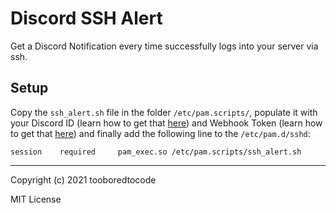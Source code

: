 # Discord SSH Alert

Get a Discord Notification every time successfully logs into your server via ssh.

## Setup

Copy the `ssh_alert.sh` file in the folder `/etc/pam.scripts/`, populate it with your Discord ID (learn how to get that [here](https://support.discord.com/hc/en-us/articles/206346498-Where-can-I-find-my-User-Server-Message-ID-)) and Webhook Token (learn how to get that [here](https://support.discord.com/hc/en-us/articles/228383668-Intro-to-Webhooks)) and finally add the following line to the `/etc/pam.d/sshd`:

```
session    required     pam_exec.so /etc/pam.scripts/ssh_alert.sh
```

---

Copyright (c) 2021 tooboredtocode

MIT License